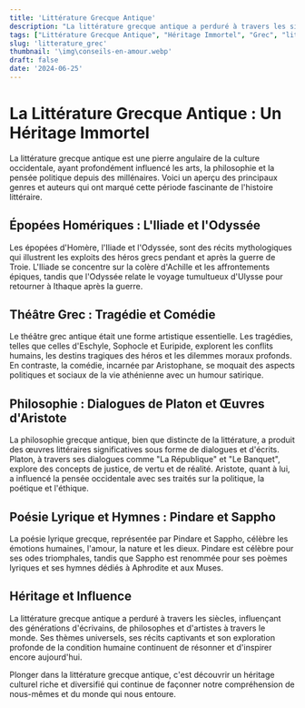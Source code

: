 ```yaml
---
title: 'Littérature Grecque Antique'
description: "La littérature grecque antique a perduré à travers les siècles, influençant des générations d'écrivains, de philosophes et d'artistes à travers le monde"
tags: ["Littérature Grecque Antique", "Héritage Immortel", "Grec", "littérature"]
slug: 'litterature_grec'
thumbnail: '\img\conseils-en-amour.webp'
draft: false
date: '2024-06-25'
---
```


# La Littérature Grecque Antique : Un Héritage Immortel

La littérature grecque antique est une pierre angulaire de la culture occidentale, ayant profondément influencé les arts, la philosophie et la pensée politique depuis des millénaires. Voici un aperçu des principaux genres et auteurs qui ont marqué cette période fascinante de l'histoire littéraire.

## Épopées Homériques : L'Iliade et l'Odyssée

Les épopées d'Homère, l'Iliade et l'Odyssée, sont des récits mythologiques qui illustrent les exploits des héros grecs pendant et après la guerre de Troie. L'Iliade se concentre sur la colère d'Achille et les affrontements épiques, tandis que l'Odyssée relate le voyage tumultueux d'Ulysse pour retourner à Ithaque après la guerre.

## Théâtre Grec : Tragédie et Comédie

Le théâtre grec antique était une forme artistique essentielle. Les tragédies, telles que celles d'Eschyle, Sophocle et Euripide, explorent les conflits humains, les destins tragiques des héros et les dilemmes moraux profonds. En contraste, la comédie, incarnée par Aristophane, se moquait des aspects politiques et sociaux de la vie athénienne avec un humour satirique.

## Philosophie : Dialogues de Platon et Œuvres d'Aristote

La philosophie grecque antique, bien que distincte de la littérature, a produit des œuvres littéraires significatives sous forme de dialogues et d'écrits. Platon, à travers ses dialogues comme "La République" et "Le Banquet", explore des concepts de justice, de vertu et de réalité. Aristote, quant à lui, a influencé la pensée occidentale avec ses traités sur la politique, la poétique et l'éthique.

## Poésie Lyrique et Hymnes : Pindare et Sappho

La poésie lyrique grecque, représentée par Pindare et Sappho, célèbre les émotions humaines, l'amour, la nature et les dieux. Pindare est célèbre pour ses odes triomphales, tandis que Sappho est renommée pour ses poèmes lyriques et ses hymnes dédiés à Aphrodite et aux Muses.

## Héritage et Influence

La littérature grecque antique a perduré à travers les siècles, influençant des générations d'écrivains, de philosophes et d'artistes à travers le monde. Ses thèmes universels, ses récits captivants et son exploration profonde de la condition humaine continuent de résonner et d'inspirer encore aujourd'hui.

Plonger dans la littérature grecque antique, c'est découvrir un héritage culturel riche et diversifié qui continue de façonner notre compréhension de nous-mêmes et du monde qui nous entoure.
